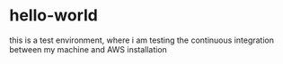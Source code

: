 # hello-world
this is a test environment, where i am testing the continuous integration between my machine and AWS installation
